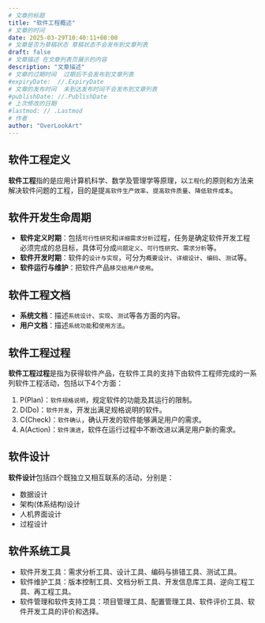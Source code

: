 ```yaml
---
# 文章的标题
title: "软件工程概述"
# 文章的时间
date: 2025-03-29T10:40:11+08:00
# 文章是否为草稿状态 草稿状态不会发布到文章列表
draft: false
# 文章描述 在文章列表页展示的内容
description: "文章描述"
# 文章的过期时间  过期后不会发布到文章列表
#expiryDate:  //.ExpiryDate
# 文章的发布时间  未到达发布时间不会发布到文章列表
#publishDate: //.PublishDate
# 上次修改的日期
#lastmod: // .Lastmod
# 作者
author: "OverLookArt"
---
```


## 软件工程定义

**软件工程**指的是应用计算机科学、数学及管理学等原理，以`工程化`的原则和方法来解决软件问题的工程，目的是提`高软件生产效率`、`提高软件质量`、`降低软件成本`。

## 软件开发生命周期

* **软件定义时期**：包括`可行性研究`和`详细需求分析`过程，任务是确定软件开发工程必须完成的总目标，具体可分成`问题定义`、`可行性研究`、`需求分析`等。
* **软件开发时期**：软件的`设计与实现`，可分为`概要设计`、`详细设计`、`编码`、`测试`等。
* **软件运行与维护**：把软件产品`移交给用户使用`。

## 软件工程文档

* **系统文档**：描述`系统设计`、`实现`、`测试`等各方面的内容。
* **用户文档**：描述`系统功能`和`使用方法`。

## 软件工程过程

**软件工程过程**是指为获得软件产品，在软件工具的支持下由软件工程师完成的一系列软件工程活动，包括以下4个方面：

1. P(Plan)：`软件规格说明`，规定软件的功能及其运行的限制。
2. D(Do)：`软件开发`，开发出满足规格说明的软件。
3. C(Check)：`软件确认`，确认开发的软件能够满足用户的需求。
4. A(Action)：`软件演进`，软件在运行过程中不断改进以满足用户新的需求。



## 软件设计

**软件设计**包括四个既独立又相互联系的活动，分别是：

* 数据设计
* 架构(体系结构)设计
* 人机界面设计
* 过程设计

## 软件系统工具

* 软件开发工具：需求分析工具、设计工具、编码与排错工具、测试工具。
* 软件维护工具：版本控制工具、文档分析工具、开发信息库工具、逆向工程工具、再工程工具。
* 软件管理和软件支持工具：项目管理工具、配置管理工具、软件评价工具、软件开发工具的评价和选择。